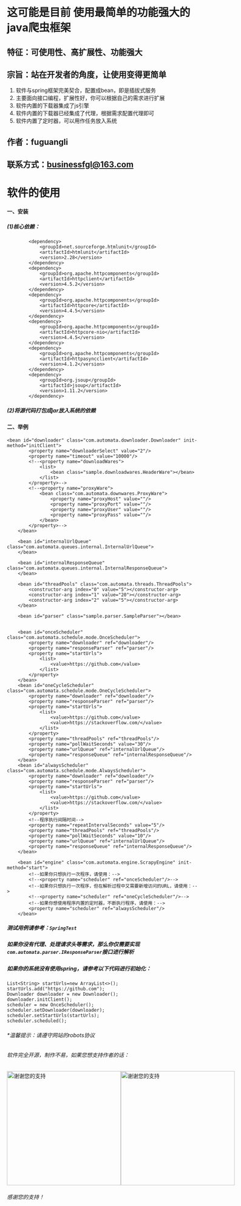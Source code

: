 # 这可能是目前 使用最简单的功能强大的java爬虫框架  

## 特征：可使用性、高扩展性、功能强大  

## 宗旨：站在开发者的角度，让使用变得更简单
1. 软件与spring框架完美契合，配置成bean，即是插拔式服务
2. 主要面向接口编程，扩展性好，你可以根据自己的需求进行扩展
3. 软件内置的下载器集成了js引擎
4. 软件内置的下载器已经集成了代理，根据需求配置代理即可
5. 软件内置了定时器，可以用作任务放入系统

## 作者：fuguangli

## 联系方式：businessfgl@163.com

# 软件的使用

#### 一、安装

##### (1)核心依赖：

            <dependency>
                <groupId>net.sourceforge.htmlunit</groupId>
                <artifactId>htmlunit</artifactId>
                <version>2.28</version>
            </dependency>
            <dependency>
                <groupId>org.apache.httpcomponents</groupId>
                <artifactId>httpclient</artifactId>
                <version>4.5.2</version>
            </dependency>
            <dependency>
                <groupId>org.apache.httpcomponents</groupId>
                <artifactId>httpcore</artifactId>
                <version>4.4.5</version>
            </dependency>
            <dependency>
                <groupId>org.apache.httpcomponents</groupId>
                <artifactId>httpcore-nio</artifactId>
                <version>4.4.5</version>
            </dependency>
            <dependency>
                <groupId>org.apache.httpcomponents</groupId>
                <artifactId>httpasyncclient</artifactId>
                <version>4.1.2</version>
            </dependency>
            <dependency>
                <groupId>org.jsoup</groupId>
                <artifactId>jsoup</artifactId>
                <version>1.11.2</version>
            </dependency>
##### (2)将源代码打包成jar放入系统的依赖

#### 二、举例
    <bean id="downloader" class="com.automata.downloader.Downloader" init-method="initClient">
            <property name="downloaderSelect" value="2"/>
            <property name="timeout" value="10000"/>
            <!--<property name="downloadWares">
                <list>
                    <bean class="sample.downloadwares.HeaderWare"></bean>
                </list>
            </property>-->
            <!--<property name="proxyWare">
                <bean class="com.automata.downwares.ProxyWare">
                    <property name="proxyHost" value=""/>
                    <property name="proxyPort" value=""/>
                    <property name="proxyUser" value=""/>
                    <property name="proxyPass" value=""/>
                </bean>
            </property>-->
        </bean>
    
        <bean id="internalUrlQueue" class="com.automata.queues.internal.InternalUrlQueue">
        </bean>
    
        <bean id="internalResponseQueue" class="com.automata.queues.internal.InternalResponseQueue">
        </bean>
    
        <bean id="threadPools" class="com.automata.threads.ThreadPools">
            <constructor-arg index="0" value="5"></constructor-arg>
            <constructor-arg index="1" value="20"></constructor-arg>
            <constructor-arg index="2" value="5"></constructor-arg>
        </bean>
    
        <bean id="parser" class="sample.parser.SampleParser"></bean>
    
    
        <bean id="onceScheduler" class="com.automata.schedule.mode.OnceScheduler">
            <property name="downloader" ref="downloader"/>
            <property name="responseParser" ref="parser"/>
            <property name="startUrls">
                <list>
                    <value>https://github.com</value>
                </list>
            </property>
        </bean>
        <bean id="oneCycleScheduler" class="com.automata.schedule.mode.OneCycleScheduler">
            <property name="downloader" ref="downloader"/>
            <property name="responseParser" ref="parser"/>
            <property name="startUrls">
                <list>
                    <value>https://github.com</value>
                    <value>https://stackoverflow.com/</value>
                </list>
            </property>
            <property name="threadPools" ref="threadPools"/>
            <property name="pollWaitSeconds" value="30"/>
            <property name="urlQueue" ref="internalUrlQueue"/>
            <property name="responseQueue" ref="internalResponseQueue"/>
        </bean>
        <bean id="alwaysScheduler" class="com.automata.schedule.mode.AlwaysScheduler">
            <property name="downloader" ref="downloader"/>
            <property name="responseParser" ref="parser"/>
            <property name="startUrls">
                <list>
                    <value>https://github.com</value>
                    <value>https://stackoverflow.com/</value>
                </list>
            </property>
            <!--程序执行间隔时间-->
            <property name="repeatIntervalSeconds" value="5"/>
            <property name="threadPools" ref="threadPools"/>
            <property name="pollWaitSeconds" value="10"/>
            <property name="urlQueue" ref="internalUrlQueue"/>
            <property name="responseQueue" ref="internalResponseQueue"/>
        </bean>
    
        <bean id="engine" class="com.automata.engine.ScrapyEngine" init-method="start">
            <!--如果你只想执行一次程序，请使用：-->
            <!--<property name="scheduler" ref="onceScheduler"/>-->
            <!--如果你只想执行一次程序，但在解析过程中又需要新增访问的URL，请使用：-->
            <!--<property name="scheduler" ref="oneCycleScheduler"/>-->
            <!--如果你想使用程序内置的定时器，不断执行程序，请使用：-->
            <property name="scheduler" ref="alwaysScheduler"/>
        </bean>
        
##### 测试用例请参考：<code>SpringTest</code>
##### 如果你没有代理、处理请求头等需求，那么你仅需要实现<code>com.automata.parser.IResponseParser</code>接口进行解析
##### 如果你的系统没有使用spring，请参考以下代码进行初始化：

    List<String> startUrls=new ArrayList<>();
    startUrls.add("https://github.com");
    Downloader downloader = new Downloader();
    downloader.initClient();
    scheduler = new OnceScheduler();
    scheduler.setDownloader(downloader);
    scheduler.setStartUrls(startUrls);
    scheduler.scheduled();


###### _*温馨提示：请遵守网站的robots协议_
###### 软件完全开源，制作不易，如果您想支持作者的话：
<div style="display: flex;">
    <img src="https://homesteader.oss-cn-beijing.aliyuncs.com/wepaycode.png" alt="谢谢您的支持" width="300" height="auto">
    <img src="https://homesteader.oss-cn-beijing.aliyuncs.com/alipaycode.jpg" alt="谢谢您的支持" width="300" height="auto">
</div>


###### 感谢您的支持！
